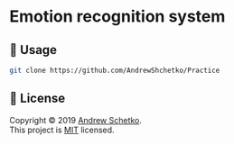 # Emotion recognition system


## 🚀 Usage 

```sh
git clone https://github.com/AndrewShchetko/Practice
```




## 📝 License

Copyright © 2019 [Andrew Schetko](https://github.com/AndrewShchetko).<br />
This project is [MIT](https://github.com/AndrewShchetko/Practice/master/LICENSE) licensed.